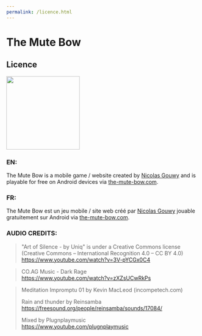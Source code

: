 ```yaml
---
permalink: /licence.html
---
```


# The Mute Bow

## Licence

<img width="192" src="https://the-mute-bow.com/pwa/img/icon/icon1024.png"/>

### EN:

The Mute Bow is a mobile game / website created by [Nicolas Gouwy](https://github.com/Iconejey) and is playable for free on Android devices via [the-mute-bow.com](https://the-mute-bow.com/pwa).

### FR:

The Mute Bow est un jeu mobile / site web créé par [Nicolas Gouwy](https://github.com/Iconejey) jouable gratuitement sur Android via [the-mute-bow.com](https://the-mute-bow.com/pwa).

### AUDIO CREDITS:

> "Art of Silence - by Uniq" is under a Creative Commons license (Creative Commons – International Recognition 4.0 – CC BY 4.0)\
> https://www.youtube.com/watch?v=3V-pYCGx0C4

> CO.AG Music - Dark Rage\
> https://www.youtube.com/watch?v=zXZsUCwRkPs

> Meditation Impromptu 01 by Kevin MacLeod (incompetech.com)
>
> Rain and thunder by Reinsamba\
> https://freesound.org/people/reinsamba/sounds/17084/
>
> Mixed by Plugnplaymusic\
> https://www.youtube.com/plugnplaymusic
